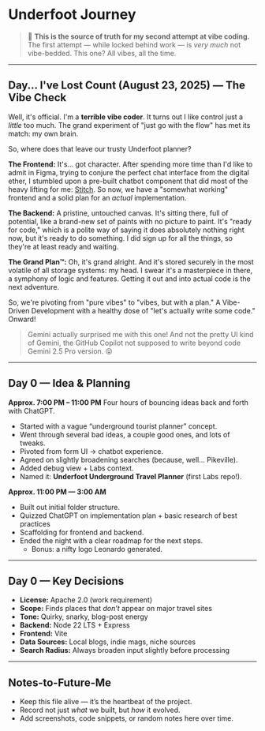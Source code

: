 # Underfoot Journey

> 🦄 **This is the source of truth for my second attempt at vibe coding.**
> The first attempt — while locked behind work — is _very much_ not vibe-bedded.
> This one? All vibes, all the time.

---

## Day... I've Lost Count (August 23, 2025) — The Vibe Check

Well, it's official. I'm a **terrible vibe coder**. It turns out I like control just a _little_ too much. The grand experiment of "just go with the flow" has met its match: my own brain.

So, where does that leave our trusty Underfoot planner?

**The Frontend:** It's... got character. After spending more time than I'd like to admit in Figma, trying to conjure the perfect chat interface from the digital ether, I stumbled upon a pre-built chatbot component that did most of the heavy lifting for me: [Stitch](https://stitch.withgoogle.com/). So now, we have a "somewhat working" frontend and a solid plan for an _actual_ implementation.

**The Backend:** A pristine, untouched canvas. It's sitting there, full of potential, like a brand-new set of paints with no picture to paint. It's "ready for code," which is a polite way of saying it does absolutely nothing right now, but it's ready to do something. I did sign up for all the things, so they're at least ready and waiting.

**The Grand Plan™:** Oh, it's grand alright. And it's stored securely in the most volatile of all storage systems: my head. I swear it's a masterpiece in there, a symphony of logic and features. Getting it out and into actual code is the next adventure.

So, we're pivoting from "pure vibes" to "vibes, but with a plan." A Vibe-Driven Development with a healthy dose of "let's actually write some code." Onward!

> Gemini actually surprised me with this one! And not the pretty UI kind of Gemini, the GitHub Copilot not supposed to write beyond code Gemini 2.5 Pro version. 😝

---

## Day 0 — Idea & Planning

**Approx. 7:00 PM – 11:00 PM**
Four hours of bouncing ideas back and forth with ChatGPT.

- Started with a vague “underground tourist planner” concept.
- Went through several bad ideas, a couple good ones, and lots of tweaks.
- Pivoted from form UI → chatbot experience.
- Agreed on slightly broadening searches (because, well… Pikeville).
- Added debug view + Labs context.
- Named it: **Underfoot Underground Travel Planner** (first Labs repo!).

**Approx. 11:00 PM — 3:00 AM**

- Built out initial folder structure.
- Quizzed ChatGPT on implementation plan + basic research of best practices
- Scaffolding for frontend and backend.
- Ended the night with a clear roadmap for the next steps.
  - Bonus: a nifty logo Leonardo generated.

---

## Day 0 — Key Decisions

- **License:** Apache 2.0 (work requirement)
- **Scope:** Finds places that _don’t_ appear on major travel sites
- **Tone:** Quirky, snarky, blog-post energy
- **Backend:** Node 22 LTS + Express
- **Frontend:** Vite
- **Data Sources:** Local blogs, indie mags, niche sources
- **Search Radius:** Always broaden input slightly before processing

---

## Notes-to-Future-Me

- Keep this file alive — it’s the heartbeat of the project.
- Record not just _what_ we built, but _how_ it evolved.
- Add screenshots, code snippets, or random notes here over time.
